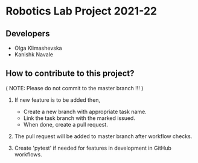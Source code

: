 # Robotics Lab Project 2021-22

## Developers

* Olga Klimashevska
* Kanishk Navale

## How to contribute to this project?

( NOTE: Please do not commit to the master branch !!! )

1. If new feature is to be added then,
    * Create a new branch with appropriate task name.
    * Link the task branch with the marked issued.
    * When done, create a pull request.

2. The pull request will be added to master branch after workflow checks.

3. Create 'pytest' if needed for features in development in GitHub workflows. 